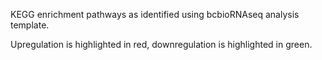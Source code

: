 KEGG enrichment pathways as identified using bcbioRNAseq analysis template.

Upregulation is highlighted in red, downregulation is highlighted in green.
